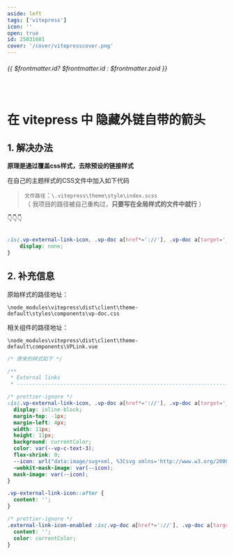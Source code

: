 ```yaml
---
aside: left
tags: ['vitepress']
icon: ''
open: true
id: 25031601
cover: '/cover/vitepresscover.png' 
---
```

 
######  {{ $frontmatter.id? $frontmatter.id : $frontmatter.zoid }}
 
<br/>
 



# 在 vitepress 中 隐藏外链自带的箭头

## 1. 解决办法

**原理是通过覆盖css样式，去除预设的链接样式**  

在自己的主题样式的CSS文件中加入如下代码

> `文件路径`：`\.vitepress\theme\style\index.scss`   
>     （ 我项目的路径被自己重构过，**只要写在全局样式的文件中就行** ）  

👇👇👇

```css 

:is(.vp-external-link-icon, .vp-doc a[href*='://'], .vp-doc a[target='_blank']):not(.no-icon)::after {
    display: none;
}
```


## 2. 补充信息

原始样式的路径地址：  

`\node_modules\vitepress\dist\client\theme-default\styles\components\vp-doc.css`  


相关组件的路径地址：  

`\node_modules\vitepress\dist\client\theme-default\components\VPLink.vue`

```css
/* 原来的样式如下 */

/**
 * External links
 * -------------------------------------------------------------------------- */

/* prettier-ignore */
:is(.vp-external-link-icon, .vp-doc a[href*='://'], .vp-doc a[target='_blank']):not(.no-icon)::after {
  display: inline-block;
  margin-top: -1px;
  margin-left: 4px;
  width: 11px;
  height: 11px;
  background: currentColor;
  color: var(--vp-c-text-3);
  flex-shrink: 0;
  --icon: url("data:image/svg+xml, %3Csvg xmlns='http://www.w3.org/2000/svg' viewBox='0 0 24 24' %3E%3Cpath d='M0 0h24v24H0V0z' fill='none' /%3E%3Cpath d='M9 5v2h6.59L4 18.59 5.41 20 17 8.41V15h2V5H9z' /%3E%3C/svg%3E");
  -webkit-mask-image: var(--icon);
  mask-image: var(--icon);
}

.vp-external-link-icon::after {
  content: '';
}

/* prettier-ignore */
.external-link-icon-enabled :is(.vp-doc a[href*='://'], .vp-doc a[target='_blank'])::after {
  content: '';
  color: currentColor;
}

```


